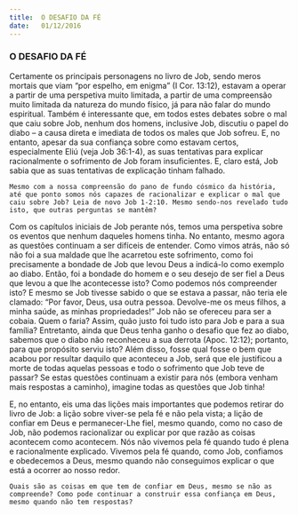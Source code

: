 ```yaml
---
title:  O DESAFIO DA FÉ
date:   01/12/2016
---
```


### O DESAFIO DA FÉ

Certamente os principais personagens no livro de Job, sendo meros mortais que viam “por espelho, em enigma” (I Cor. 13:12), estavam a operar a partir de uma perspetiva muito limitada, a partir de uma compreensão muito limitada da natureza do mundo físico, já para não falar do mundo espiritual. Também é interessante que, em todos estes debates sobre o mal que caiu sobre Job, nenhum dos homens, inclusive Job, discutiu o papel do diabo – a causa direta e imediata de todos os males que Job sofreu. E, no entanto, apesar da sua confiança sobre como estavam certos, especialmente Eliú (veja Job 36:1-4), as suas tentativas para explicar racionalmente o sofrimento de Job foram insuficientes. E, claro está, Job sabia que as suas tentativas de explicação tinham falhado.

`Mesmo com a nossa compreensão do pano de fundo cósmico da história, até que ponto somos nós capazes de racionalizar e explicar o mal que caiu sobre Job? Leia de novo Job 1-2:10. Mesmo sendo-nos revelado tudo isto, que outras perguntas se mantêm?`

Com os capítulos iniciais de Job perante nós, temos uma perspetiva sobre os eventos que nenhum daqueles homens tinha. No entanto, mesmo agora as questões continuam a ser difíceis de entender. Como vimos atrás, não só não foi a sua maldade que lhe acarretou este sofrimento, como foi precisamente a bondade de Job que levou Deus a indicá-lo como exemplo ao diabo. Então, foi a bondade do homem e o seu desejo de ser fiel a Deus que levou a que lhe acontecesse isto? Como podemos nós compreender isto? E mesmo se Job tivesse sabido o que se estava a passar, não teria ele clamado: “Por favor, Deus, usa outra pessoa. Devolve-me os meus filhos, a minha saúde, as minhas propriedades!” Job não se ofereceu para ser a cobaia. Quem o faria? Assim, quão justo foi tudo isto para Job e para a sua família? Entretanto, ainda que Deus tenha ganho o desafio que fez ao diabo, sabemos que o diabo não reconheceu a sua derrota (Apoc. 12:12); portanto, para que propósito serviu isto? Além disso, fosse qual fosse o bem que acabou por resultar daquilo que aconteceu a Job, será que ele justificou a morte de todas aquelas pessoas e todo o sofrimento que Job teve de passar? Se estas questões continuam a existir para nós (embora venham mais respostas a caminho), imagine todas as questões que Job tinha! 

E, no entanto, eis uma das lições mais importantes que podemos retirar do livro de Job: a lição sobre viver-se pela fé e não pela vista; a lição de confiar em Deus e permanecer-Lhe fiel, mesmo quando, como no caso de Job, não podemos racionalizar ou explicar por que razão as coisas acontecem como acontecem. Nós não vivemos pela fé quando tudo é plena e racionalmente explicado. Vivemos pela fé quando, como Job, confiamos e obedecemos a Deus, mesmo quando não conseguimos explicar o que está a ocorrer ao nosso redor.

`Quais são as coisas em que tem de confiar em Deus, mesmo se não as compreende? Como pode continuar a construir essa confiança em Deus, mesmo quando não tem respostas?`
